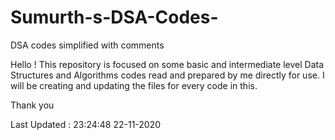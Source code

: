 # Sumurth-s-DSA-Codes-
DSA codes simplified with comments 

Hello !
  This repository is focused on some basic and intermediate level Data Structures and Algorithms codes read and prepared by me directly for use.
  I will be creating and updating the files for every code in this.
  
Thank you 

Last Updated : 23:24:48 22-11-2020
